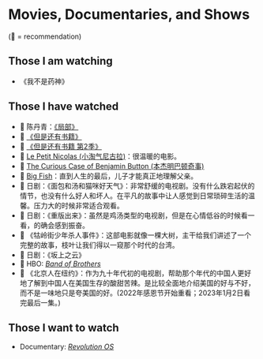 # Movies, Documentaries, and Shows

(🌟 = recommendation)

## Those I am watching

- 《我不是药神》

## Those I have watched

- 🌟 陈丹青：[《局部》](https://www.youtube.com/playlist?list=PLvWfRmQ8sEi4eM9awXWHx8dodWdQRvDDY)
- 🌟 [《但是还有书籍》](https://www.bilibili.com/bangumi/play/ss27249)
- 🌟 [《但是还有书籍 第2季》](https://www.bilibili.com/bangumi/media/md28234286/)
- 🌟 [Le Petit Nicolas (小淘气尼古拉)](https://www.imdb.com/title/tt1264904/)：很温暖的电影。
- 🌟 [The Curious Case of Benjamin Button (本杰明巴顿奇事)](https://www.imdb.com/title/tt0421715/)
- 🌟 [Big Fish](https://www.imdb.com/title/tt0319061/)：直到人生的最后，儿子才能真正地理解父亲。
- 🌟 日剧：《面包和汤和猫咪好天气》：非常舒缓的电视剧。没有什么跌宕起伏的情节，也没有什么好人和坏人。在平凡的故事中让人感觉到日常琐碎生活的温馨。压力大的时候非常适合观看。
- 🌟 日剧：《重版出来》：虽然是鸡汤类型的电视剧，但是在心情低谷的时候看一看，的确会感到振奋。
- 🌟 《牯岭街少年杀人事件》：这部电影就像一棵大树，主干给我们讲述了一个完整的故事，枝叶让我们得以一窥那个时代的台湾。
- 🌟 日剧：《坂上之云》
- 🌟 HBO: [_Band of Brothers_](https://www.hbo.com/band-of-brothers)
- 🌟 《北京人在纽约》：作为九十年代初的电视剧，帮助那个年代的中国人更好地了解到中国人在美国生存的酸甜苦辣。是比较全面地介绍美国的好与不好，而不是一味地只是夸美国的好。(2022年感恩节开始重看；2023年1月2日看完最后一集。)

## Those I want to watch

- Documentary: [_Revolution OS_](https://www.imdb.com/title/tt0308808/)
